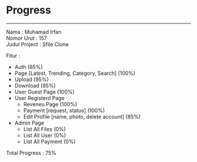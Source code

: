 # Progress
___
Nama : Muhamad Irfan  
Nomor Urut : 157  
Judul Project : Sfile Clone  

Fitur :
- Auth (85%)
- Page [Latest, Trending, Category, Search] (100%)
- Upload (95%)
- Download (95%)
- User Guest Page (100%)
- User Registerd Page
  - Reveneu Page (100%)
  - Payment [request, status] (100%)
  - Edit Profile [name, photo, delete account] (85%)
- Admin Page
  - List All Files (0%)
  - List All User (0%)
  - List All Payment (0%)

Total Progress : 75%
